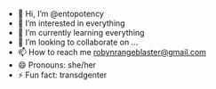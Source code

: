 - 👋 Hi, I’m @entopotency
- 👀 I’m interested in everything
- 🌱 I’m currently learning everything
- 💞️ I’m looking to collaborate on ...
- 📫 How to reach me robynrangeblaster@gmail.com
- 😄 Pronouns: she/her
- ⚡ Fun fact: transdgenter

<!---
entopotency/entopotency is a ✨ special ✨ repository because its `README.md` (this file) appears on your GitHub profile.
You can click the Preview link to take a look at your changes.
--->
